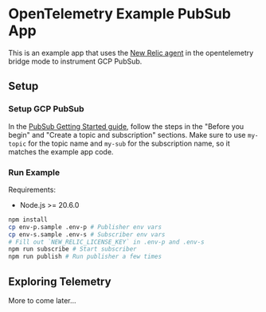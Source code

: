 # OpenTelemetry Example PubSub App

This is an example app that uses the [New Relic agent](https://github.com/newrelic/node-newrelic) in the opentelemetry bridge mode to instrument GCP PubSub.

## Setup

### Setup GCP PubSub

In the [PubSub Getting Started guide](https://cloud.google.com/pubsub/docs/publish-receive-messages-client-library#before-you-begin), follow the steps in the "Before you begin" and "Create a topic and subscription" sections. Make sure to use `my-topic` for the topic name and `my-sub` for the subscription name, so it matches the example app code.

### Run Example

Requirements:

+ Node.js >= 20.6.0

```sh
npm install
cp env-p.sample .env-p # Publisher env vars
cp env-s.sample .env-s # Subscriber env vars
# Fill out `NEW_RELIC_LICENSE_KEY` in .env-p and .env-s
npm run subscribe # Start subscriber
npm run publish # Run publisher a few times
```



## Exploring Telemetry

More to come later...
